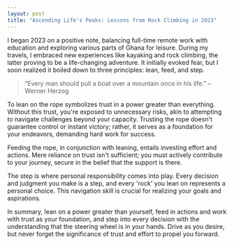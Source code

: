 ```yaml
---
layout: post
title: "Ascending Life's Peaks: Lessons from Rock Climbing in 2023"
---
```



I began 2023 on a positive note, balancing full-time remote work with education and exploring various parts of Ghana for leisure. During my travels, I embraced new experiences like kayaking and rock climbing, the latter proving to be a life-changing adventure. It initially evoked fear, but I soon realized it boiled down to three principles: lean, feed, and step.

> “Every man should pull a boat over a mountain once in his life.”
> – Werner Herzog

To lean on the rope symbolizes trust in a power greater than everything. Without this trust, you're exposed to unnecessary risks, akin to attempting to navigate challenges beyond your capacity. Trusting the rope doesn't guarantee control or instant victory; rather, it serves as a foundation for your endeavors, demanding hard work for success.

Feeding the rope, in conjunction with leaning, entails investing effort and actions. Mere reliance on trust isn't sufficient; you must actively contribute to your journey, secure in the belief that the support is there.

The step is where personal responsibility comes into play. Every decision and judgment you make is a step, and every 'rock' you lean on represents a personal choice. This navigation skill is crucial for realizing your goals and aspirations.

In summary, lean on a power greater than yourself, feed in actions and work with trust as your foundation, and step into every decision with the understanding that the steering wheel is in your hands. Drive as you desire, but never forget the significance of trust and effort to propel you forward.
